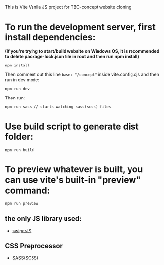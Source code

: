 This is Vite Vanila JS project for TBC-concept website cloning

# To run the development server, first install dependencies:

**(If you're trying to start/build website on Windows OS, it is recommended to delete package-lock.json file in root and then run npm install)**

```
npm install
```

Then comment out this line `base: "/concept"` inside vite.config.cjs and then run in dev mode:

```
npm run dev
```

Then run:

```
npm run sass // starts watching sass(scss) files
```

# Use build script to generate dist folder:

```
npm run build
```

# To preview whatever is built, you can use vite's built-in "preview" command:

```
npm run preview
```

## the only JS library used:

- [swiperJS](https://swiperjs.com/)

## CSS Preprocessor

- SASS(SCSS)
